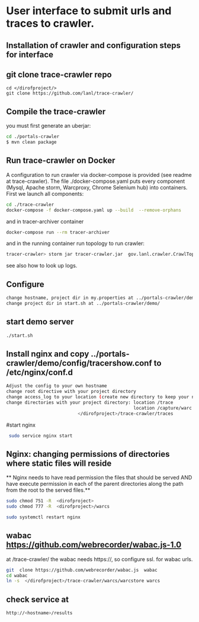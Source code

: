 # User interface to submit urls and traces to crawler.
## Installation of crawler and configuration steps for interface
## git clone trace-crawler repo
```
cd </dirofproject/>
git clone https://github.com/lanl/trace-crawler/
```
## Compile the trace-crawler

 you must first generate an uberjar:

``` sh
cd ./portals-crawler
$ mvn clean package
```  
## Run trace-crawler  on Docker
A configuration to run crawler via docker-compose is provided (see readme at trace-crawler). 
The file ./docker-compose.yaml puts every component (Mysql, Apache storm, Warcproxy, Chrome Selenium hub) into  containers.
First we launch all components:

``` sh
cd ./trace-crawler
docker-compose -f docker-compose.yaml up --build  --remove-orphans
```
and in tracer-archiver container
``` sh
docker-compose run --rm tracer-archiver
```
and in the running container run topology to run crawler:
``` sh
tracer-crawler> storm jar tracer-crawler.jar  gov.lanl.crawler.CrawlTopology -conf crawler-conf-docker.yaml
```
see also how to look up logs. 

## Configure
``` sh
change hostname, project dir in my.properties at ../portals-crawler/demo/
change project dir in start.sh at ../portals-crawler/demo/
```
## start demo server
``` sh
./start.sh 
```
## Install nginx and copy ../portals-crawler/demo/config/tracershow.conf to /etc/nginx/conf.d
``` sh
Adjust the config to your own hostname
change root directive with your project directory
change access_log to your location (create new directory to keep your nginx logs) 
change directories with your project directory: location /trace 
                                                location /capture/warc 
                           </dirofproject>/trace-crawler/traces
```
#start nginx
``` sh
 sudo service nginx start
```
## Nginx: changing permissions of directories where static files will reside
** Nginx needs to have read permission the files that should be served AND have execute permission in each of the parent directories along the path from the root to the served files.**
``` sh
sudo chmod 751 -R  <dirofproject>
sudo chmod 777 -R  <dirofproject>/warcs

sudo systemctl restart nginx

```
## wabac https://github.com/webrecorder/wabac.js-1.0
at </dirofproject>/trace-crawler/ 
the wabac needs https://, so configure ssl. for wabac urls.
``` sh
git  clone https://github.com/webrecorder/wabac.js  wabac
cd wabac
ln -s  </dirofproject>/trace-crawler/warcs/warcstore warcs

```
## check service at
``` sh
http://<hostname>/results

```

 
